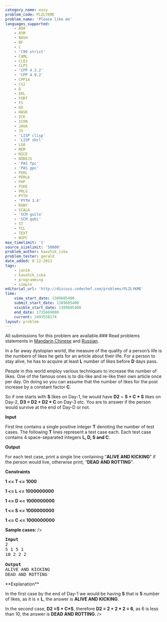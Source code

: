 ```yaml
---
category_name: easy
problem_code: PLZLYKME
problem_name: 'Please like me'
languages_supported:
    - ADA
    - ASM
    - BASH
    - BF
    - C
    - 'C99 strict'
    - CAML
    - CLOJ
    - CLPS
    - 'CPP 4.3.2'
    - 'CPP 4.9.2'
    - CPP14
    - CS2
    - D
    - ERL
    - FORT
    - FS
    - GO
    - HASK
    - ICK
    - ICON
    - JAVA
    - JS
    - 'LISP clisp'
    - 'LISP sbcl'
    - LUA
    - NEM
    - NICE
    - NODEJS
    - 'PAS fpc'
    - 'PAS gpc'
    - PERL
    - PERL6
    - PHP
    - PIKE
    - PRLG
    - PYTH
    - 'PYTH 3.4'
    - RUBY
    - SCALA
    - 'SCM guile'
    - 'SCM qobi'
    - ST
    - TCL
    - TEXT
    - WSPC
max_timelimit: '1'
source_sizelimit: '50000'
problem_author: kaushik_iska
problem_tester: gerald
date_added: 8-12-2013
tags:
    - jan14
    - kaushik_iska
    - programming
    - simple
editorial_url: 'http://discuss.codechef.com/problems/PLZLYKME'
time:
    view_start_date: 1389605400
    submit_start_date: 1389605400
    visible_start_date: 1389605400
    end_date: 1735669800
    current: 1493558174
layout: problem
---
```

All submissions for this problem are available.###  Read problems statements in [Mandarin Chinese](http://www.codechef.com/download/translated/JAN14/mandarin/PLZLYKME.pdf) and [Russian](http://www.codechef.com/download/translated/JAN14/russian/PLZLYKME.pdf).

 In a far away dystopian world, the measure of the quality of a person’s life is the numbers of likes he gets for an article about their life. For a person to stay alive, he has to acquire at least **L** number of likes before **D** days pass.

 People in this world employ various techniques to increase the number of likes. One of the famous ones is to dis-like and re-like their own article once per day. On doing so you can assume that the number of likes for the post increase by a constant factor **C**.

So if one starts with **S** likes on Day-1, he would have **D2** = **S + C \* S** likes on Day-2, **D3 = D2 + D2 \* C** on Day-3 etc. You are to answer if the person would survive at the end of Day-D or not.

 **Input**

 First line contains a single positive integer **T** denoting the number of test cases. The following **T** lines represent a test case each. Each test case contains 4 space-separated integers **L, D, S and C**.

 **Output**

For each test case, print a single line containing “**ALIVE AND KICKING**” if the person would live, otherwise print, “**DEAD AND ROTTING**”.

 **Constraints**

**1 <= T <= 1000**

**1 <= L <= 1000000000**

**1 <= D <= 1000000000**

**1 <= S <= 1000000000**

**1 <= C <= 1000000000**

**Sample cases:**
/>

<pre>
<b>Input</b>
2
5 1 5 1
10 2 2 2

<b>Output</b>
ALIVE AND KICKING
DEAD AND ROTTING
</pre>**Explanation**

In the first case by the end of Day-1 we would be having **S** that is **5** number of likes, as it is ≥ **L**, the answer is **ALIVE AND KICKING**.

In the second case, **D2 =S + C\*S**, therefore **D2 = 2 + 2 \* 2 = 6**, as 6 is less than 10, the answer is **DEAD AND ROTTING**. />
